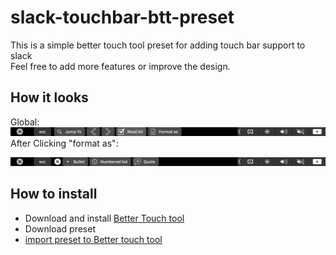 # slack-touchbar-btt-preset
This is a simple better touch tool preset for adding touch bar support to slack <br/>
Feel free to add more features or improve the design.

## How it looks
Global:
![format closed](https://github.com/mnsn/slack-touchbar-btt-preset/blob/master/images/global.png)
After Clicking "format as":

![format as](https://github.com/mnsn/slack-touchbar-btt-preset/blob/master/images/format%20as.png?raw=true)
## How to install
* Download and install [Better Touch tool](https://folivora.ai/)
* Download preset
* [import preset to Better touch tool](https://docs.bettertouchtool.net/docs/preferences_presets.html)
